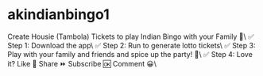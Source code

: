 # akindianbingo1
Create Housie (Tambola) Tickets to play Indian Bingo with your Family 🤩\\
✅ Step 1: Download the app\\
✅ Step 2: Run to generate lotto tickets\\
✅ Step 3: Play with your family and friends and spice up the party! 🎉\\
✅ Step 4: Love it? Like 🧡 Share ⏩ Subscribe 🆗 Comment 😀\\
